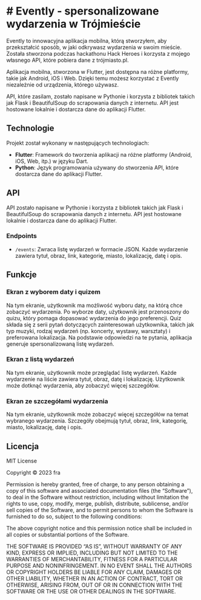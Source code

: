 # # Evently - spersonalizowane wydarzenia w Trójmieście

Evently to innowacyjna aplikacja mobilna, którą stworzyłem, aby przekształcić sposób, w jaki odkrywasz wydarzenia w swoim mieście. Została stworzona podczas hackathonu Hack Heroes i korzysta z mojego własnego API, które pobiera dane z trójmiasto.pl.

Aplikacja mobilna, stworzona w Flutter, jest dostępna na różne platformy, takie jak Android, iOS i Web. Dzięki temu możesz korzystać z Evently niezależnie od urządzenia, którego używasz.

API, które zasilam, zostało napisane w Pythonie i korzysta z bibliotek takich jak Flask i BeautifulSoup do scrapowania danych z internetu. API jest hostowane lokalnie i dostarcza dane do aplikacji Flutter.

## Technologie

Projekt został wykonany w następujących technologiach:

- **Flutter**: Framework do tworzenia aplikacji na różne platformy (Android, iOS, Web, itp.) w języku Dart.
- **Python**: Język programowania używany do stworzenia API, które dostarcza dane do aplikacji Flutter.

## API

API zostało napisane w Pythonie i korzysta z bibliotek takich jak Flask i BeautifulSoup do scrapowania danych z internetu. API jest hostowane lokalnie i dostarcza dane do aplikacji Flutter.

### Endpoints

- `/events`: Zwraca listę wydarzeń w formacie JSON. Każde wydarzenie zawiera tytuł, obraz, link, kategorię, miasto, lokalizację, datę i opis.

## Funkcje

### Ekran z wyborem daty i quizem

Na tym ekranie, użytkownik ma możliwość wyboru daty, na którą chce zobaczyć wydarzenia. Po wyborze daty, użytkownik jest przenoszony do quizu, który pomaga dopasować wydarzenia do jego preferencji. Quiz składa się z serii pytań dotyczących zainteresowań użytkownika, takich jak typ muzyki, rodzaj wydarzeń (np. koncerty, wystawy, warsztaty) i preferowana lokalizacja. Na podstawie odpowiedzi na te pytania, aplikacja generuje spersonalizowaną listę wydarzeń.

### Ekran z listą wydarzeń

Na tym ekranie, użytkownik może przeglądać listę wydarzeń. Każde wydarzenie na liście zawiera tytuł, obraz, datę i lokalizację. Użytkownik może dotknąć wydarzenia, aby zobaczyć więcej szczegółów.

### Ekran ze szczegółami wydarzenia

Na tym ekranie, użytkownik może zobaczyć więcej szczegółów na temat wybranego wydarzenia. Szczegóły obejmują tytuł, obraz, link, kategorię, miasto, lokalizację, datę i opis.

## Licencja

MIT License

Copyright © 2023 fra

Permission is hereby granted, free of charge, to any person obtaining a copy of this software and associated documentation files (the “Software”), to deal in the Software without restriction, including without limitation the rights to use, copy, modify, merge, publish, distribute, sublicense, and/or sell copies of the Software, and to permit persons to whom the Software is furnished to do so, subject to the following conditions:

The above copyright notice and this permission notice shall be included in all copies or substantial portions of the Software.

THE SOFTWARE IS PROVIDED “AS IS”, WITHOUT WARRANTY OF ANY KIND, EXPRESS OR IMPLIED, INCLUDING BUT NOT LIMITED TO THE WARRANTIES OF MERCHANTABILITY, FITNESS FOR A PARTICULAR PURPOSE AND NONINFRINGEMENT. IN NO EVENT SHALL THE AUTHORS OR COPYRIGHT HOLDERS BE LIABLE FOR ANY CLAIM, DAMAGES OR OTHER LIABILITY, WHETHER IN AN ACTION OF CONTRACT, TORT OR OTHERWISE, ARISING FROM, OUT OF OR IN CONNECTION WITH THE SOFTWARE OR THE USE OR OTHER DEALINGS IN THE SOFTWARE.